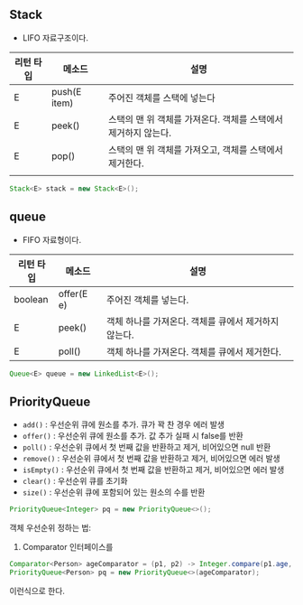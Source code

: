 ## Stack
- LIFO 자료구조이다.

| 리턴 타입 | 메소드          | 설명                                   |
| ----- | ------------ | ------------------------------------ |
| E     | push(E item) | 주어진 객체를 스택에 넣는다                      |
| E     | peek()       | 스택의 맨 위 객체를 가져온다. 객체를 스택에서 제거하지 않는다. |
| E     | pop()        | 스택의 맨 위 객체를 가져오고, 객체를 스택에서 제거한다.     |
|       |              |                                      |

```java
Stack<E> stack = new Stack<E>();
```

## queue
- FIFO 자료형이다.

| 리턴 타입   | 메소드        | 설명                             |
| ------- | ---------- | ------------------------------ |
| boolean | offer(E e) | 주어진 객체를 넣는다.                   |
| E       | peek()     | 객체 하나를 가져온다. 객체를 큐에서 제거하지 않는다. |
| E       | poll()     | 객체 하나를 가져온다. 객체를 큐에서 제거한다.     |

```java
Queue<E> queue = new LinkedList<E>();
```

## PriorityQueue
- `add()` : 우선순위 큐에 원소를 추가. 큐가 꽉 찬 경우 에러 발생
- `offer()` : 우선순위 큐에 원소를 추가. 값 추가 실패 시 false를 반환
- `poll()` : 우선순위 큐에서 첫 번째 값을 반환하고 제거, 비어있으면 null 반환
- `remove()` : 우선순위 큐에서 첫 번째 값을 반환하고 제거, 비어있으면 에러 발생
- `isEmpty()` : 우선순위 큐에서 첫 번째 값을 반환하고 제거, 비어있으면 에러 발생
- `clear()` : 우선순위 큐를 초기화
- `size()` : 우선순위 큐에 포함되어 있는 원소의 수를 반환
```java
PriorityQueue<Integer> pq = new PriorityQueue<>();
```
객체 우선순위 정하는 법:
1. Comparator 인터페이스를
```java
Comparator<Person> ageComparator = (p1, p2) -> Integer.compare(p1.age, p2.age);
PriorityQueue<Person> pq = new PriorityQueue<>(ageComparator);
```
이런식으로 한다.